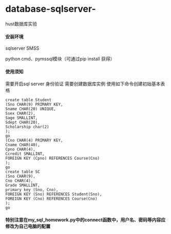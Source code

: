 # database-sqlserver-
hust数据库实验

#### 安装环境
  sqlserver
  SMSS
  
  python cmd、pymssql模块（可通过pip install 获得）

#### 使用须知
  需要开启sql server 身份验证
  需要创建数据库实例
  使用如下命令创建初始基本表格
  
  
    create table Student
    (Sno CHAR(9) PRIMARY KEY,
    Sname CHAR(20) UNIQUE,
    Ssex CHAR(2),
    Sage SMALLINT,
    Sdept CHAR(20),
    Scholarship char(2)
    );
    go
    (Cno CHAR(4) PRIMARY KEY,
    Cname CHAR(40),
    Cpno CHAR(4),
    Ccredit SMALLINT,
    FOREIGN KEY (Cpno) REFERENCES Course(Cno)
    );
    go
    create table SC
    (Sno CHAR(9),
    Cno CHAR(4),
    Grade SMALLINT,
    primary key (Sno, Cno),
    FOREIGN KEY (Sno) REFERENCES Student(Sno),
    FOREIGN KEY (Cno) REFERENCES Course(Cno)
    );
    go
  
  
#### 特别注意在my_sql_homework.py中的connect函数中，用户名、密码等内容应修改为自己电脑的配置
